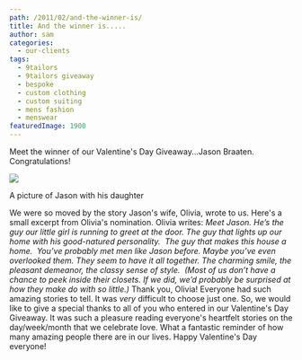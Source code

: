 ```yaml
---
path: /2011/02/and-the-winner-is/
title: And the winner is.....
author: sam
categories: 
  - our-clients
tags: 
  - 9tailors
  - 9tailors giveaway
  - bespoke
  - custom clothing
  - custom suiting
  - mens fashion
  - menswear
featuredImage: 1900
---
```

Meet the winner of our Valentine's Day Giveaway...Jason Braaten. Congratulations!

[![](http://4.bp.blogspot.com/-Eg2uqUdEBd0/TVkpFgY6dKI/AAAAAAAAIqE/TG3ZtGQjrbY/s320/-7018+-+Daddy+welcomes+hug.jpg)](http://4.bp.blogspot.com/-Eg2uqUdEBd0/TVkpFgY6dKI/AAAAAAAAIqE/TG3ZtGQjrbY/s1600/-7018+-+Daddy+welcomes+hug.jpg)

A picture of Jason with his daughter

We were so moved by the story Jason's wife, Olivia, wrote to us. Here's a small excerpt from Olivia's nomination. Olivia writes: _Meet Jason. He’s the guy our little girl is running to greet at the door. The guy that lights up our home with his good-natured personality.  The guy that makes this house a home.  You’ve probably met men like Jason before. Maybe you’ve even overlooked them. They seem to have it all together. The charming smile, the pleasant demeanor, the classy sense of style.  (Most of us don’t have a chance to peek inside their closets. If we did, we’d probably be surprised at how they make do with so little.)_ Thank you, Olivia! Everyone had such amazing stories to tell. It was _very_ difficult to choose just one. So, we would like to give a special thanks to all of you who entered in our Valentine's Day Giveaway. It was such a pleasure reading everyone's heartfelt stories on the day/week/month that we celebrate love. What a fantastic reminder of how many amazing people there are in our lives. Happy Valentine's Day everyone!